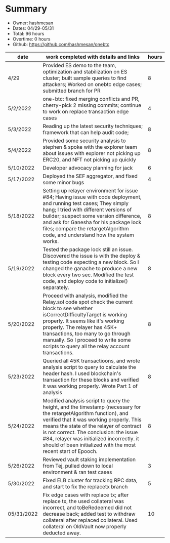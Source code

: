 # Summary
* Owner: hashmesan
* Dates: 04/29-05/31
* Total: 96 hours
* Overtime: 0 hours
* Github: https://github.com/hashmesan/onebtc

| date       | work completed with details and links                                                                                                                                                                                                                                                                                                                                 | hours |
|------------|-----------------------------------------------------------------------------------------------------------------------------------------------------------------------------------------------------------------------------------------------------------------------------------------------------------------------------------------------------------------------|-------|
| 4/29       | Provided ES demo to the team, optimization and stabilization on ES cluster; built sample queries to find attackers;  Worked on onebtc edge cases; submitted branch for PR                                                                                                                                                                                             | 8     |
| 5/2/2022   | one-btc: fixed merging conflicts and PR, cherry-pick 2 missing commits;  continue to work on replace transaction edge cases                                                                                                                                                                                                                                           | 4     |
| 5/3/2022   | Reading up the latest security techniques; framework that can help audit code;                                                                                                                                                                                                                                                                                        | 8     |
| 5/4/2022   | Provided some security analysis to stephen & spoke with the explorer team about issues with explorer not picking up ERC20, and NFT not picking up quickly                                                                                                                                                                                                             | 8     |
| 5/10/2022  | Developer advocacy planning for jack                                                                                                                                                                                                                                                                                                                                  | 6     |
| 5/17/2022  | Deployed the SEF aggregator, and fixed some minor bugs                                                                                                                                                                                                                                                                                                                | 4     |
| 5/18/2022  | Setting up relayer environment for issue #84; Having issue with code deployment, and running test cases; They simply hang; I tried with different versions of builder; suspect some version difference, and ask for Ganesha for his package lock files; compare the retargetAlgorithm code, and understand how the system works.                                      | 8     |
| 5/19/2022  | Tested the package lock still an issue. Discovered the issue is with the deploy & testing code expecting a new block. So I changed the ganache to produce a new block every two sec.  Modified the test code, and deploy code  to initialize() separately.                                                                                                            | 8     |
| 5/20/2022  | Proceed with analysis, modified the Relay.sol code  spot check the current block to see whether isCorrectDifficultyTarget is working properly.  It seems like it's working properly.  The relayer has 45K+ transactions, too many to go through manually.   So I proceed to write some scripts to query all the relay account transactions.                           | 8     |
| 5/23/2022  | Queried all 45K transactioons, and wrote analysis script to query  to calculate the header hash. I used blockchain's transaction for these blocks and verified it was working properly.  Wrote Part 1 of analysis                                                                                                                                                     | 8     |
| 5/24/2022  | Modified analysis script to query the height, and the timestamp (necessary  for the retargetAlgorithm function), and verified that it was working properly.   This means the state of the relayer of contract is not correct. The conclusion: the issue #84, relayer was initialized incorrectly. it should of been initialized with the most recent start of Epooch. | 8     |
| 5/26/2022  | Reviewed vault staking implementation from Tej, pulled down to local environment & ran test cases                                                                                                                                                                                                                                                                     | 3     |
| 5/30/2022  | Fixed ELB cluster for tracking RPC data, and start to fix the replacetx branch                                                                                                                                                                                                                                                                                        | 5     |
| 05/31/2022 | Fix edge cases with replace tx; after replace tx, the used collateral was incorrect, and toBeRedeemed did not decrease back; added test to withdraw collateral after replaced collateral.  Used collateral on OldVault now properly deducted away.                                                                                                                    | 10    |
